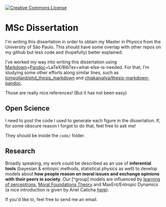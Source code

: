 <a rel="license" href="http://creativecommons.org/licenses/by-nc-nd/4.0/"><img alt="Creative Commons License" style="border-width:0" src="https://i.creativecommons.org/l/by-nc-nd/4.0/88x31.png" /></a>

# MSc Dissertation

I'm writing this dissertation in order to obtain my Master in Physics from the University of São Paulo. This should have some overlap with other repos on my github but less code and (hopefully) better explained.

I've worked my way into writing this dissertation using [Markdown](https://daringfireball.net/projects/markdown/syntax)+[Pandoc](http://pandoc.org/)+LaTeX/BibTex+what-else-is-needed. For that, I'm studying some other efforts along similar lines, such as [tompollard/phd_thesis_markdown](https://github.com/tompollard/phd_thesis_markdown) and [chiakaivalya/thesis-markdown-pandoc](https://github.com/chiakaivalya/thesis-markdown-pandoc).

Those are really nice references! (But it has not been easy)

## Open Science

I need to post the code I used to generate each figure in the dissertation. If, for some obscure reason I forgot to do that, feel free to ask me!

They should be inside the `code/` folder.

## Research

Broadly speaking, my work could be described as an use of __inferential tools__ (bayesian \& entropic methods, statistical physics as well) to develop models about __how people reason on moral issues and exchange opinions with their peers in society__. Our [^group] models are influenced by [learning of perceptrons](http://iopscience.iop.org/article/10.1088/0305-4470/25/23/020/meta), [Moral Foundations Theory](http://www.moralfoundations.org/) and MaxEnt/Entropic Dynamics (a nice introduction is given by Ariel Caticha [here](https://www.albany.edu/physics/ACaticha-EIFP-book.pdf)).

If you'd like to, feel free to send me an email.

[^others]:

    Me, my [adviser](https://scholar.google.com/citations?user=L8JJ5dgAAAAJ), [Felippe](https://github.com/flipgthb) and others in our group
